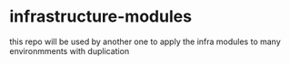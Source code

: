 # infrastructure-modules
this repo will be used by another one to apply the infra modules to many environmments with duplication
